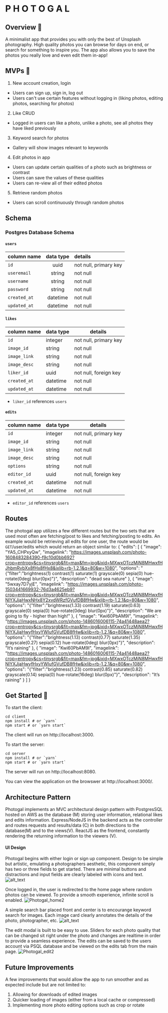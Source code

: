 
# P H O T O G A L

## Overview 📸

A minimalist app that provides you with only the best of Unsplash photography. High quality photos you can browse for days on end, or search for something to inspire you. The app also allows you to save the photos you really love and even edit them in-app!


## MVPs 🔎

1. New account creation, login
- Users can sign up, sign in, log out
- Users can't use certain features without logging in (liking photos, editing photos, searching for photos)
2. Like CRUD
- Logged in users can like a photo, unlike a photo, see all photos they have liked previously
3. Keyword search for photos
- Gallery will show images relevant to keywords
4. Edit photos in app
- Users can update certain qualities of a photo such as brightness or contrast
- Users can save the values of these qualities
- Users can re-view all of their edited photos
5. Retrieve random photos
- Users can scroll continuously through random photos

## Schema
### Postgres Database Schema

#### `users`

| column name       | data type | details                   |
| :---------------- | :-------: | :------------------------ |
| `id`              |   uuid    | not null, primary key     |
| `useremail`       |  string   | not null                  |
| `username`        |  string   | not null                  |
| `password`        |  string   | not null                  |
| `created_at`      | datetime  | not null                  |
| `updated_at`      | datetime  | not null                  |


#### `likes`

| column name  | data type | details                        |
|--------------|-----------|--------------------------------|
| `id`         | integer   | not null, primary key          |
| `image_id`   | string    | not null                       |
| `image_link` | string    | not null                       |
| `image_desc` | string    | not null                       |
| `liker_id`   | uuid      | not null, foreign key          |
| `created_at` | datetime  | not null                       |
| `updated_at` | datetime  | not null                       |

- `liker_id` references `users`

#### `edits`

| column name  | data type | details                        |
|--------------|-----------|--------------------------------|
| `id`         | integer   | not null, primary key          |
| `image_id`   | string    | not null                       |
| `image_link` | string    | not null                       |
| `image_desc` | string    | not null                       |
| `options`    | string    | not null                       |
| `editor_id`  | uuid      | not null, foreign key          |
| `created_at` | datetime  | not null                       |
| `updated_at` | datetime  | not null                       |

- `editor_id` references `users`

## Routes
The photogal app utilizes a few different routes but the two sets that are used most often are fetching/post to likes and fetching/posting to edits.
An example would be retrieving all edits for one user, the route would be `GET`/user/edits which would return an object similar to:
{
    "edits": [
        {
            "image": "YA5_CHPxyQw",
            "imagelink": "https://images.unsplash.com/photo-1608483284390-f9c10d0bb692?crop=entropy&cs=tinysrgb&fit=max&fm=jpg&ixid=MXwxOTczMjN8MHwxfHJhbmRvbXx8fHx8fHx8&ixlib=rb-1.2.1&q=80&w=1080",
            "options": "{\"filter\":\"brightness(1) contrast(1) saturate(1) grayscale(0) sepia(0) hue-rotate(0deg) blur(0px)\"}",
            "description": "dead sea nature"
        },
        {
            "image": "5wxay7D7yjE",
            "imagelink": "https://images.unsplash.com/photo-1503441669932-76d3a4625eb9?crop=entropy&cs=tinysrgb&fit=max&fm=jpg&ixid=MXwxOTczMjN8MHwxfHNlYXJjaHwxNHx8Y2xvdWRzfGVufDB8fHw&ixlib=rb-1.2.1&q=80&w=1080",
            "options": "{\"filter\":\"brightness(1.33) contrast(1.19) saturate(0.63) grayscale(0) sepia(0) hue-rotate(0deg) blur(0px)\"}",
            "description": "We are going to fly - higher than high!"
        },
        {
            "image": "Kwi60PbAM9I",
            "imagelink": "https://images.unsplash.com/photo-1486016006115-74a41448aea2?crop=entropy&cs=tinysrgb&fit=max&fm=jpg&ixid=MXwxOTczMjN8MHwxfHNlYXJjaHwyfHxyYWlufGVufDB8fHw&ixlib=rb-1.2.1&q=80&w=1080",
            "options": "{\"filter\":\"brightness(1.13) contrast(0.77) saturate(1.35) grayscale(0.27) sepia(0.12) hue-rotate(0deg) blur(0px)\"}",
            "description": "It’s raining"
        },
        {
            "image": "Kwi60PbAM9I",
            "imagelink": "https://images.unsplash.com/photo-1486016006115-74a41448aea2?crop=entropy&cs=tinysrgb&fit=max&fm=jpg&ixid=MXwxOTczMjN8MHwxfHNlYXJjaHwyfHxyYWlufGVufDB8fHw&ixlib=rb-1.2.1&q=80&w=1080",
            "options": "{\"filter\":\"brightness(1.23) contrast(0.85) saturate(0.82) grayscale(0.14) sepia(0) hue-rotate(16deg) blur(0px)\"}",
            "description": "It’s raining"
        }
    ]
}


## Get Started 🌟
To start the client:
```
cd client
npm install # or `yarn`
npm start # or `yarn start`
```

The client will run on http://localhost:3000. 

To start the server:
```
cd server
npm install # or `yarn`
npm start # or `yarn start`
```

The server will run on http://localhost:8080. 

You can view the application on the browswer at http://localhost:3000/. 

## Architecture Pattern

Photogal implements an MVC architectural design pattern with PostgresSQL hosted on AWS as the database (M) storing user information, relational likes and edits information. Express/NodeJS in the backend acts as the controller and routes requests and results/data (C) in both directions to the database(M) and to the views(V). ReactJS as the frontend, constantly rendering the returning information to the viewers (V).

#### UI Design
Photogal begins with either login or sign up component. Design to be simple but artistic, emulating a photographers aesthetic, this component simply has two or three fields to get started. There are minimal buttons and distractions and input fields are clearly labeled with icons and text.
![alt_text](https://user-images.githubusercontent.com/68566126/104473653-33a1f800-558b-11eb-85bc-35550bc3a311.png "Photogal Login")

Once logged in, the user is redirected to the home page where random photos can be viewed. To provide a smooth experience, infinite scroll is enabled. 
![Photogal_home2](https://user-images.githubusercontent.com/68566126/104480001-0dcc2180-5592-11eb-8a3a-28d428706c5d.gif)

A simple search bar placed front and center is to encourange keyword search for images. Each image card clearly annotates the details of the photo, photographer, etc. 
![alt_text](https://user-images.githubusercontent.com/68566126/104474694-4406a280-558c-11eb-8ef1-9f5fd2d27b07.png "Photogal Search and Like")

The edit modal is built to be easy to use. Sliders for each photo quality that can be changed sit right under the photo and changes are realtime in order to provide a seamless experience. The edits can be saved to the users account via PSQL database and be viewed on the edits tab from the main page.
![Photogal_edit2](https://user-images.githubusercontent.com/68566126/104477293-ecb60180-558e-11eb-8352-60f12757b767.gif)


## Future Improvements

A few improvements that would allow the app to run smoother and as expected include but are not limited to:
1. Allowing for downloads of edited images
2. Quicker loading of images (either from a local cache or compressed)
3. Implementing more photo editing options such as crop or rotate
